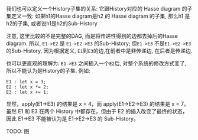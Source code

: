 
我们也可以定义一个History子集的关系: 它跟History对应的 Hasse diagram 的子集定义一致:
如果h1的Hasse diagram是h2 的 Hasse diagram 的子集, 那么h1 是 h2的子集, 或者说h1是h2的Sub-History

注意, 这里比较的不是完整的DAG, 而是将传递性得到的边都去掉后的Hasse diagram.
所以, `E1->E2` 是 `E1->E2->E3` 的Sub-History;
但`E1->E3` 不是`E1->E2->E3` 的Sub-History, 因为根据定义, `E1`到`E3`的边,在前者中是非传递边, 在后者是传递边. 

也可以更直观的理解为: `E1->E3` 之间插入一个`E2`后, 对整个系统的修改方式变了, 所以不能认为是History的子集.
例如:
```
E1 : let x = 3;
E2 : let x *= 2;
E3 : let x += 1;
```
显然，apply(E1->E3) 的结果是 x = 4，而 apply(E1->E2->E3) 的结果是 x = 7。虽然 E1 和 E3 在两个 History 中都存在，但由于 E2 的插入改变了最终的状态，因此 E1->E3 不能被认为是 E1->E2->E3 的 Sub-History。

TODO: 图